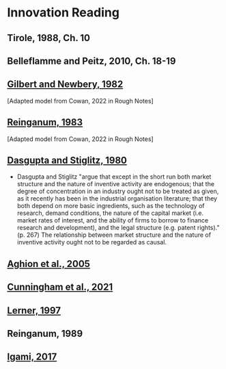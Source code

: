 # Innovation Reading

## Tirole, 1988, Ch. 10

## Belleflamme and Peitz, 2010, Ch. 18-19

## [Gilbert and Newbery, 1982](https://www.jstor.org/stable/1831552)
\[Adapted model from Cowan, 2022 in Rough Notes\]

## [Reinganum, 1983](https://www.jstor.org/stable/1816571)
\[Adapted model from Cowan, 2022 in Rough Notes\]

## [Dasgupta and Stiglitz, 1980](https://www.jstor.org/stable/2231788)
- Dasgupta and Stiglitz "argue that except in the short run both market structure and the nature of inventive activity are endogenous; that the degree of concentration in an industry ought not to be treated as given, as it recently has been in the industrial organisation literature; that they both depend on more basic ingredients, such as the technology of research, demand conditions, the nature of the capital market (i.e. market rates of interest, and the ability of firms to borrow to finance research and development), and the legal structure (e.g. patent rights)." (p. 267) The relationship between market structure and the nature of inventive activity ought not to be regarded as causal.

## [Aghion et al., 2005](https://doi.org/10.3386/w9269)

## [Cunningham et al., 2021](https://doi.org/10.1086/712506)

## [Lerner, 1997](https://www.jstor.org/stable/2555803)

## Reinganum, 1989

## [Igami, 2017](https://doi.org/10.1086/691524)